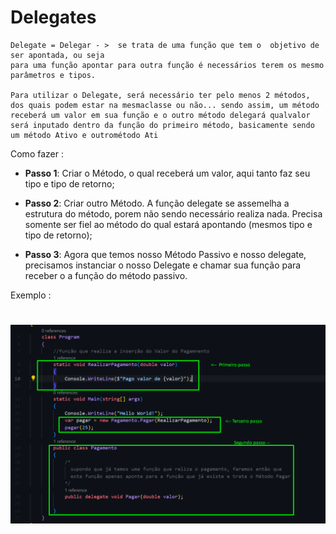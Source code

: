 # Delegates 

    Delegate = Delegar - >  se trata de uma função que tem o  objetivo de ser apontada, ou seja 
    para uma função apontar para outra função é necessários terem os mesmo parâmetros e tipos.

    Para utilizar o Delegate, será necessário ter pelo menos 2 métodos, dos quais podem estar na mesmaclasse ou não... sendo assim, um método receberá um valor em sua função e o outro método delegará qualvalor será inputado dentro da função do primeiro método, basicamente sendo um método Ativo e outrométodo Ati

Como fazer : 

- **Passo 1**:
    Criar o Método, o qual receberá um valor, aqui tanto faz seu tipo e tipo de retorno;  

- **Passo 2**:
    Criar outro Método. A função delegate se assemelha a estrutura do método, porem não sendo necessário realiza nada. Precisa somente ser fiel ao método do qual estará apontando (mesmos tipo e tipo de retorno);

- **Passo 3**:
    Agora que temos nosso Método Passivo e nosso delegate, precisamos instanciar o nosso Delegate e chamar sua função para receber o a função do método passivo.   

    
Exemplo : 
#
![exemplo](./img/delegatesPassos.png)
#
